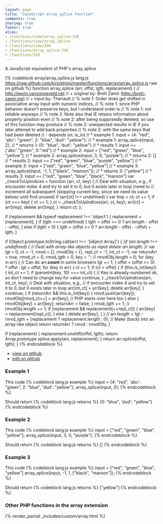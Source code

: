 ```yaml
---
layout: page
title: "JavaScript array_splice function"
comments: true
sharing: true
footer: true
alias:
- /functions/view/array_splice:338
- /functions/view/array_splice
- /functions/view/338
- /functions/array_splice:338
- /functions/338
---
```

<!-- Generated by Rakefile:build -->
A JavaScript equivalent of PHP's array_splice

{% codeblock array/array_splice.js lang:js https://raw.github.com/kvz/phpjs/master/functions/array/array_splice.js raw on github %}
function array_splice (arr, offst, lgth, replacement) {
  // http://kevin.vanzonneveld.net
  // +   original by: Brett Zamir (http://brett-zamir.me)
  // +   input by: Theriault
  // %        note 1: Order does get shifted in associative array input with numeric indices,
  // %        note 1: since PHP behavior doesn't preserve keys, but I understand order is
  // %        note 1: not reliable anyways
  // %        note 2: Note also that IE retains information about property position even
  // %        note 2: after being supposedly deleted, so use of this function may produce
  // %        note 2: unexpected results in IE if you later attempt to add back properties
  // %        note 2: with the same keys that had been deleted
  // -    depends on: is_int
  // *     example 1: input = {4: "red", 'abc': "green", 2: "blue", 'dud': "yellow"};
  // *     example 1: array_splice(input, 2);
  // *     returns 1: {0: "blue", 'dud': "yellow"}
  // *     results 1: input == {'abc':"green", 0:"red"}
  // *     example 2: input = ["red", "green", "blue", "yellow"];
  // *     example 2: array_splice(input, 3, 0, "purple");
  // *     returns 2: []
  // *     results 2: input == ["red", "green", "blue", "purple", "yellow"]
  // *     example 3: input = ["red", "green", "blue", "yellow"]
  // *     example 3: array_splice(input, -1, 1, ["black", "maroon"]);
  // *     returns 3: ["yellow"]
  // *     results 3: input == ["red", "green", "blue", "black", "maroon"]
  var _checkToUpIndices = function (arr, ct, key) {
    // Deal with situation, e.g., if encounter index 4 and try to set it to 0, but 0 exists later in loop (need to
    // increment all subsequent (skipping current key, since we need its value below) until find unused)
    if (arr[ct] !== undefined) {
      var tmp = ct;
      ct += 1;
      if (ct === key) {
        ct += 1;
      }
      ct = _checkToUpIndices(arr, ct, key);
      arr[ct] = arr[tmp];
      delete arr[tmp];
    }
    return ct;
  };

  if (replacement && typeof replacement !== 'object') {
    replacement = [replacement];
  }
  if (lgth === undefined) {
    lgth = offst >= 0 ? arr.length - offst : -offst;
  } else if (lgth < 0) {
    lgth = (offst >= 0 ? arr.length - offst : -offst) + lgth;
  }

  if (Object.prototype.toString.call(arr) !== '[object Array]') {
/*if (arr.length !== undefined) { // Deal with array-like objects as input
    delete arr.length;
    }*/
    var lgt = 0,
      ct = -1,
      rmvd = [],
      rmvdObj = {},
      repl_ct = -1,
      int_ct = -1;
    var returnArr = true,
      rmvd_ct = 0,
      rmvd_lgth = 0,
      key = '';
    // rmvdObj.length = 0;
    for (key in arr) { // Can do arr.__count__ in some browsers
      lgt += 1;
    }
    offst = (offst >= 0) ? offst : lgt + offst;
    for (key in arr) {
      ct += 1;
      if (ct < offst) {
        if (this.is_int(key)) {
          int_ct += 1;
          if (parseInt(key, 10) === int_ct) { // Key is already numbered ok, so don't need to change key for value
            continue;
          }
          _checkToUpIndices(arr, int_ct, key); // Deal with situation, e.g.,
          // if encounter index 4 and try to set it to 0, but 0 exists later in loop
          arr[int_ct] = arr[key];
          delete arr[key];
        }
        continue;
      }
      if (returnArr && this.is_int(key)) {
        rmvd.push(arr[key]);
        rmvdObj[rmvd_ct++] = arr[key]; // PHP starts over here too
      } else {
        rmvdObj[key] = arr[key];
        returnArr = false;
      }
      rmvd_lgth += 1;
      // rmvdObj.length += 1;
      if (replacement && replacement[++repl_ct]) {
        arr[key] = replacement[repl_ct];
      } else {
        delete arr[key];
      }
    }
    // arr.length = lgt - rmvd_lgth + (replacement ? replacement.length : 0); // Make (back) into an array-like object
    return returnArr ? rmvd : rmvdObj;
  }

  if (replacement) {
    replacement.unshift(offst, lgth);
    return Array.prototype.splice.apply(arr, replacement);
  }
  return arr.splice(offst, lgth);
}
{% endcodeblock %}

 - [view on github](https://github.com/kvz/phpjs/blob/master/functions/array/array_splice.js)
 - [edit on github](https://github.com/kvz/phpjs/edit/master/functions/array/array_splice.js)

### Example 1
This code
{% codeblock lang:js example %}
input = {4: "red", 'abc': "green", 2: "blue", 'dud': "yellow"};
array_splice(input, 2);
{% endcodeblock %}

Should return
{% codeblock lang:js returns %}
{0: "blue", 'dud': "yellow"}
{% endcodeblock %}

### Example 2
This code
{% codeblock lang:js example %}
input = ["red", "green", "blue", "yellow"];
array_splice(input, 3, 0, "purple");
{% endcodeblock %}

Should return
{% codeblock lang:js returns %}
[]
{% endcodeblock %}

### Example 3
This code
{% codeblock lang:js example %}
input = ["red", "green", "blue", "yellow"]
array_splice(input, -1, 1, ["black", "maroon"]);
{% endcodeblock %}

Should return
{% codeblock lang:js returns %}
["yellow"]
{% endcodeblock %}


### Other PHP functions in the array extension
{% render_partial _includes/custom/array.html %}
